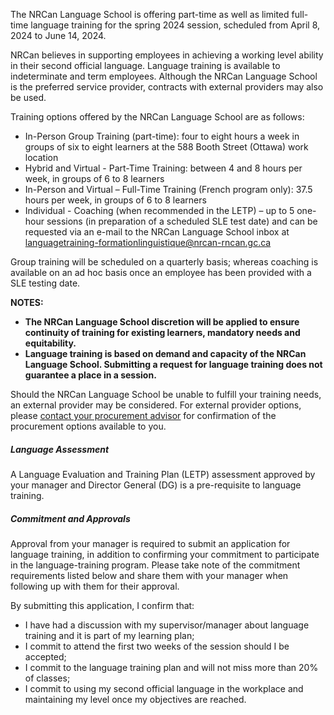 ﻿The NRCan Language School is offering part-time as well as limited full-time language training for the spring 2024 session, scheduled from April 8, 2024 to June 14, 2024.

NRCan believes in supporting employees in achieving a working level ability in their second official language. Language training is available to indeterminate and term employees. Although the NRCan Language School is the preferred service provider, contracts with external providers may also be used.

Training options offered by the NRCan Language School are as follows:

- In-Person Group Training (part-time): four to eight hours a week in groups of six to eight learners at the 588 Booth Street (Ottawa) work location
- Hybrid and Virtual - Part-Time Training: between 4 and 8 hours per week, in groups of 6 to 8 learners
- In-Person and Virtual – Full-Time Training (French program only): 37.5 hours per week, in groups of 6 to 8 learners
- Individual - Coaching (when recommended in the LETP) – up to 5 one-hour sessions (in preparation of a scheduled SLE test date) and can be requested via an e-mail to the NRCan Language School inbox at [languagetraining-formationlinguistique@nrcan-rncan.gc.ca](mailto:languagetraining-formationlinguistique@nrcan-rncan.gc.ca)

Group training will be scheduled on a quarterly basis; whereas coaching is available on an ad hoc basis once an employee has been provided with a SLE testing date.

**NOTES:**
- **The NRCan Language School discretion will be applied to ensure continuity of training for existing learners, mandatory needs and equitability.**
- **Language training is based on demand and capacity of the NRCan Language School. Submitting a request for language training does not guarantee a place in a session.**

Should the NRCan Language School be unable to fulfill your training needs, an external provider may be considered. For external provider options, please <u>[contact your procurement advisor](https://gcdocs.gc.ca/nrcan-rncan/llisapi.dll/link/19125621)</u> for confirmation of the procurement options available to you.


##### Language Assessment

A Language Evaluation and Training Plan (LETP) assessment approved by your manager and Director General (DG) is a pre-requisite to language training.

##### Commitment and Approvals

Approval from your manager is required to submit an application for language training, in addition to confirming your commitment to participate in the language-training program. Please take note of the commitment requirements listed below and share them with your manager when following up with them for their approval.

By submitting this application, I confirm that:
- I have had a discussion with my supervisor/manager about language training and it is part of my learning plan;
- I commit to attend the first two weeks of the session should I be accepted;
- I commit to the language training plan and will not miss more than 20% of classes;
- I commit to using my second official language in the workplace and maintaining my level once my objectives are reached.
